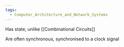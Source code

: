 ```yaml
---
tags:
  - Computer_Architecture_and_Network_Systems
---
```

Has state, unlike [[Combinational Circuits]]

Are often synchronous, synchronised to a clock signal